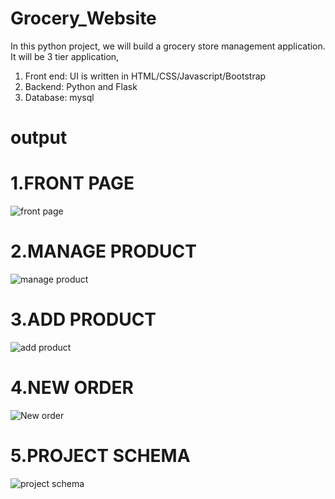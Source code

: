 # Grocery_Website
In this python project, we will build a grocery store management application. It will be 3 tier application,

   1. Front end: UI is written in HTML/CSS/Javascript/Bootstrap
   2. Backend: Python and Flask
   3. Database: mysql

# output
# 1.FRONT PAGE
![front page](https://github.com/AnkitMourya12/Grocery_Website/assets/121748364/e1d350a2-babe-424c-89cd-123d8de19dfe)
# 2.MANAGE PRODUCT
![manage product](https://github.com/AnkitMourya12/Grocery_Website/assets/121748364/16093fc2-eb38-4a34-9b01-0d3b83e59f32)
# 3.ADD PRODUCT
![add product](https://github.com/AnkitMourya12/Grocery_Website/assets/121748364/779b10fd-62fe-4003-84d1-280b2bd7c5ed)
# 4.NEW ORDER
![New order](https://github.com/AnkitMourya12/Grocery_Website/assets/121748364/0a6f9aa8-4588-4571-8472-966d42a06a91)
# 5.PROJECT SCHEMA
![project schema](https://github.com/AnkitMourya12/Grocery_Website/assets/121748364/d694edb7-9236-41d4-82aa-24a4b1c85c98)






